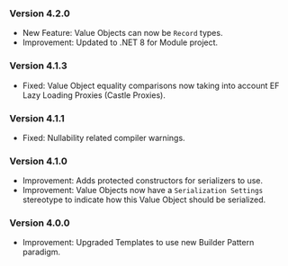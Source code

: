 ﻿### Version 4.2.0

- New Feature: Value Objects can now be `Record` types.
- Improvement: Updated to .NET 8 for Module project.

### Version 4.1.3

- Fixed: Value Object equality comparisons now taking into account EF Lazy Loading Proxies (Castle Proxies).

### Version 4.1.1

- Fixed: Nullability related compiler warnings.

### Version 4.1.0

- Improvement: Adds protected constructors for serializers to use.
- Improvement: Value Objects now have a `Serialization Settings` stereotype to indicate how this Value Object should be serialized.

### Version 4.0.0 

- Improvement: Upgraded Templates to use new Builder Pattern paradigm.
